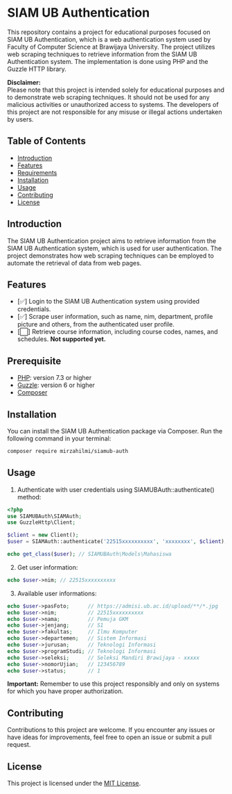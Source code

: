# SIAM UB Authentication

This repository contains a project for educational purposes focused on SIAM UB Authentication, which is a web authentication system used by Faculty of Computer Science at Brawijaya University. The project utilizes web scraping techniques to retrieve information from the SIAM UB Authentication system. The implementation is done using PHP and the Guzzle HTTP library.

**Disclaimer:** <br>
Please note that this project is intended solely for educational purposes and to demonstrate web scraping techniques. It should not be used for any malicious activities or unauthorized access to systems. The developers of this project are not responsible for any misuse or illegal actions undertaken by users.

## Table of Contents
- [Introduction](#introduction)
- [Features](#features)
- [Requirements](#requirements)
- [Installation](#installation)
- [Usage](#usage)
- [Contributing](#contributing)
- [License](#license)

## Introduction
The SIAM UB Authentication project aims to retrieve information from the SIAM UB Authentication system, which is used for user authentication. The project demonstrates how web scraping techniques can be employed to automate the retrieval of data from web pages.

## Features
- [✅] Login to the SIAM UB Authentication system using provided credentials.
- [✅] Scrape user information, such as name, nim, department, profile picture and others, from the authenticated user profile.
- [⬜] Retrieve course information, including course codes, names, and schedules. **Not supported yet.**

## Prerequisite
- [PHP](https://www.php.net/): version 7.3 or higher
- [Guzzle](https://docs.guzzlephp.org/en/stable/): version 6 or higher
- [Composer](https://getcomposer.org/)

## Installation
You can install the SIAM UB Authentication package via Composer. Run the following command in your terminal:
```bash
composer require mirzahilmi/siamub-auth
```

## Usage
1. Authenticate with user credentials using SIAMUBAuth::authenticate() method:
```php
<?php
use SIAMUBAuth\SIAMAuth;
use GuzzleHttp\Client;

$client = new Client();
$user = SIAMAuth::authenticate('22515xxxxxxxxxx', 'xxxxxxxx', $client);

echo get_class($user); // SIAMUBAuth\Models\Mahasiswa
```
2. Get user information:
```php
echo $user->nim; // 22515xxxxxxxxxx
```
3. Available user informations:
```php
echo $user->pasFoto;      // https://admisi.ub.ac.id/upload/**/*.jpg
echo $user->nim;          // 22515xxxxxxxxxx
echo $user->nama;         // Pemuja GKM
echo $user->jenjang;      // S1
echo $user->fakultas;     // Ilmu Komputer
echo $user->departemen;   // Sistem Informasi
echo $user->jurusan;      // Teknologi Informasi
echo $user->programStudi; // Teknologi Informasi
echo $user->seleksi;      // Seleksi Mandiri Brawijaya - xxxxx
echo $user->nomorUjian;   // 123456789
echo $user->status;       // 1
```

**Important:** Remember to use this project responsibly and only on systems for which you have proper authorization.

## Contributing
Contributions to this project are welcome. If you encounter any issues or have ideas for improvements, feel free to open an issue or submit a pull request.

## License
This project is licensed under the [MIT License](LICENSE).